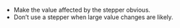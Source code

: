 * Make the value affected by the stepper obvious.
* Don’t use a stepper when large value changes are likely.
